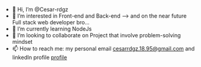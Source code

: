 - 👋 Hi, I’m @Cesar-rdgz
- 👀 I’m interested in Front-end and Back-end --> and on the near future Full stack web developer bro...
- 🌱 I’m currently learning NodeJs
- 💞️ I’m looking to collaborate on Project that involve problem-solving mindset
- 📫 How to reach me: my personal email cesarrdgz.18.95@gmail.com and linkedIn profile [profile](https://www.linkedin.com/in/webdeveloperandmkt/)

<!---
Cesar-rdgz/Cesar-rdgz is a ✨ special ✨ repository because its `README.md` (this file) appears on your GitHub profile.
You can click the Preview link to take a look at your changes.
--->
